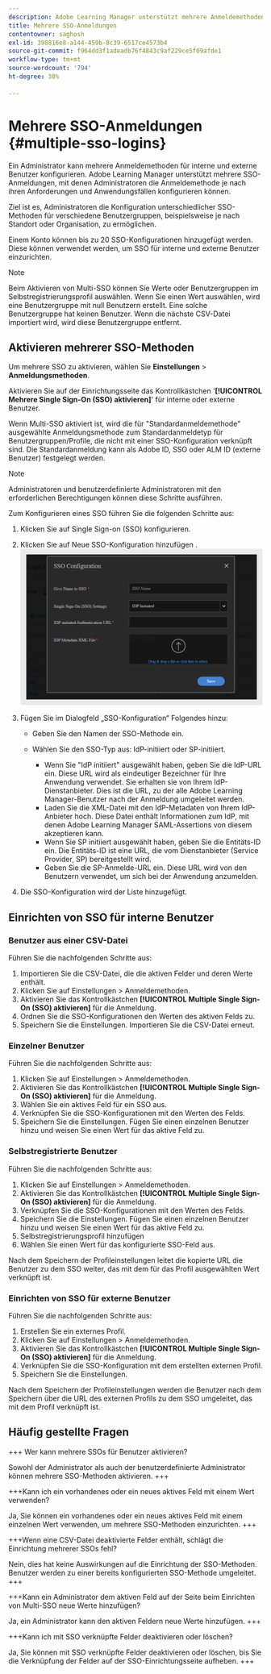 ```yaml
---
description: Adobe Learning Manager unterstützt mehrere Anmeldemethoden über mehrere SSO-Konfigurationen sowohl für interne als auch für externe Benutzer.
title: Mehrere SSO-Anmeldungen
contentowner: saghosh
exl-id: 398816e8-a144-459b-8c39-6517ce4573b4
source-git-commit: f964dd3f1adeadb76f4843c9af229ce5f09afde1
workflow-type: tm+mt
source-wordcount: '794'
ht-degree: 38%

---
```


# Mehrere SSO-Anmeldungen {#multiple-sso-logins}

Ein Administrator kann mehrere Anmeldemethoden für interne und externe Benutzer konfigurieren. Adobe Learning Manager unterstützt mehrere SSO-Anmeldungen, mit denen Administratoren die Anmeldemethode je nach ihren Anforderungen und Anwendungsfällen konfigurieren können.

Ziel ist es, Administratoren die Konfiguration unterschiedlicher SSO-Methoden für verschiedene Benutzergruppen, beispielsweise je nach Standort oder Organisation, zu ermöglichen.

Einem Konto können bis zu 20 SSO-Konfigurationen hinzugefügt werden. Diese können verwendet werden, um SSO für interne und externe Benutzer einzurichten.

>[!NOTE]
>
>Beim Aktivieren von Multi-SSO können Sie Werte oder Benutzergruppen im Selbstregistrierungsprofil auswählen. Wenn Sie einen Wert auswählen, wird eine Benutzergruppe mit null Benutzern erstellt. Eine solche Benutzergruppe hat keinen Benutzer. Wenn die nächste CSV-Datei importiert wird, wird diese Benutzergruppe entfernt.

## Aktivieren mehrerer SSO-Methoden

Um mehrere SSO zu aktivieren, wählen Sie **Einstellungen** > **Anmeldungsmethoden**.

Aktivieren Sie auf der Einrichtungsseite das Kontrollkästchen &#39;**[!UICONTROL Mehrere Single Sign-On (SSO) aktivieren]**&#39; für interne oder externe Benutzer.

Wenn Multi-SSO aktiviert ist, wird die für &quot;Standardanmeldemethode&quot; ausgewählte Anmeldungsmethode zum Standardanmeldetyp für Benutzergruppen/Profile, die nicht mit einer SSO-Konfiguration verknüpft sind. Die Standardanmeldung kann als Adobe ID, SSO oder ALM ID (externe Benutzer) festgelegt werden.

>[!NOTE]
>
>Administratoren und benutzerdefinierte Administratoren mit den erforderlichen Berechtigungen können diese Schritte ausführen.

Zum Konfigurieren eines SSO führen Sie die folgenden Schritte aus:

1. Klicken Sie auf Single Sign-on (SSO) konfigurieren.
1. Klicken Sie auf Neue SSO-Konfiguration hinzufügen .\
   ![](assets/sso.png)
1. Fügen Sie im Dialogfeld „SSO-Konfiguration“ Folgendes hinzu:

   * Geben Sie den Namen der SSO-Methode ein.
   * Wählen Sie den SSO-Typ aus: IdP-initiiert oder SP-initiiert.

      * Wenn Sie &quot;IdP initiiert&quot; ausgewählt haben, geben Sie die IdP-URL ein. Diese URL wird als eindeutiger Bezeichner für Ihre Anwendung verwendet. Sie erhalten sie von Ihrem IdP-Dienstanbieter. Dies ist die URL, zu der alle Adobe Learning Manager-Benutzer nach der Anmeldung umgeleitet werden.
      * Laden Sie die XML-Datei mit den IdP-Metadaten von Ihrem IdP-Anbieter hoch. Diese Datei enthält Informationen zum IdP, mit denen Adobe Learning Manager SAML-Assertions von diesem akzeptieren kann.
      * Wenn Sie SP initiiert ausgewählt haben, geben Sie die Entitäts-ID ein. Die Entitäts-ID ist eine URL, die vom Dienstanbieter (Service Provider, SP) bereitgestellt wird.
      * Geben Sie die SP-Anmelde-URL ein. Diese URL wird von den Benutzern verwendet, um sich bei der Anwendung anzumelden.

1. Die SSO-Konfiguration wird der Liste hinzugefügt.

## Einrichten von SSO für interne Benutzer

### Benutzer aus einer CSV-Datei

Führen Sie die nachfolgenden Schritte aus:

1. Importieren Sie die CSV-Datei, die die aktiven Felder und deren Werte enthält.
1. Klicken Sie auf Einstellungen > Anmeldemethoden.
1. Aktivieren Sie das Kontrollkästchen **[!UICONTROL Multiple Single Sign-On (SSO) aktivieren]** für die Anmeldung.
1. Ordnen Sie die SSO-Konfigurationen den Werten des aktiven Felds zu.
1. Speichern Sie die Einstellungen. Importieren Sie die CSV-Datei erneut.

### Einzelner Benutzer

Führen Sie die nachfolgenden Schritte aus:

1. Klicken Sie auf Einstellungen > Anmeldemethoden.
1. Aktivieren Sie das Kontrollkästchen **[!UICONTROL Multiple Single Sign-On (SSO) aktivieren]** für die Anmeldung.
1. Wählen Sie ein aktives Feld für ein SSO aus.
1. Verknüpfen Sie die SSO-Konfigurationen mit den Werten des Felds.
1. Speichern Sie die Einstellungen. Fügen Sie einen einzelnen Benutzer hinzu und weisen Sie einen Wert für das aktive Feld zu.

### Selbstregistrierte Benutzer

Führen Sie die nachfolgenden Schritte aus:

1. Klicken Sie auf Einstellungen > Anmeldemethoden.
1. Aktivieren Sie das Kontrollkästchen **[!UICONTROL Multiple Single Sign-On (SSO) aktivieren]** für die Anmeldung.
1. Verknüpfen Sie die SSO-Konfigurationen mit den Werten des Felds.
1. Speichern Sie die Einstellungen. Fügen Sie einen einzelnen Benutzer hinzu und weisen Sie einen Wert für das aktive Feld zu.
1. Selbstregistrierungsprofil hinzufügen
1. Wählen Sie einen Wert für das konfigurierte SSO-Feld aus.

Nach dem Speichern der Profileinstellungen leitet die kopierte URL die Benutzer zu dem SSO weiter, das mit dem für das Profil ausgewählten Wert verknüpft ist.

### Einrichten von SSO für externe Benutzer

Führen Sie die nachfolgenden Schritte aus:

1. Erstellen Sie ein externes Profil.
1. Klicken Sie auf Einstellungen > Anmeldemethoden.
1. Aktivieren Sie das Kontrollkästchen **[!UICONTROL Multiple Single Sign-On (SSO) aktivieren]** für die Anmeldung.
1. Verknüpfen Sie die SSO-Konfiguration mit dem erstellten externen Profil.
1. Speichern Sie die Einstellungen.

Nach dem Speichern der Profileinstellungen werden die Benutzer nach dem Speichern über die URL des externen Profils zu dem SSO umgeleitet, das mit dem Profil verknüpft ist.

## Häufig gestellte Fragen

+++ Wer kann mehrere SSOs für Benutzer aktivieren?

Sowohl der Administrator als auch der benutzerdefinierte Administrator können mehrere SSO-Methoden aktivieren.
+++

+++Kann ich ein vorhandenes oder ein neues aktives Feld mit einem Wert verwenden?

Ja, Sie können ein vorhandenes oder ein neues aktives Feld mit einem einzelnen Wert verwenden, um mehrere SSO-Methoden einzurichten.
+++

+++Wenn eine CSV-Datei deaktivierte Felder enthält, schlägt die Einrichtung mehrerer SSOs fehl?

Nein, dies hat keine Auswirkungen auf die Einrichtung der SSO-Methoden. Benutzer werden zu einer bereits konfigurierten SSO-Methode umgeleitet.
+++

+++Kann ein Administrator dem aktiven Feld auf der Seite beim Einrichten von Multi-SSO neue Werte hinzufügen?

Ja, ein Administrator kann den aktiven Feldern neue Werte hinzufügen.
+++

+++Kann ich mit SSO verknüpfte Felder deaktivieren oder löschen?

Ja, Sie können mit SSO verknüpfte Felder deaktivieren oder löschen, bis Sie die Verknüpfung der Felder auf der SSO-Einrichtungsseite aufheben.
+++

